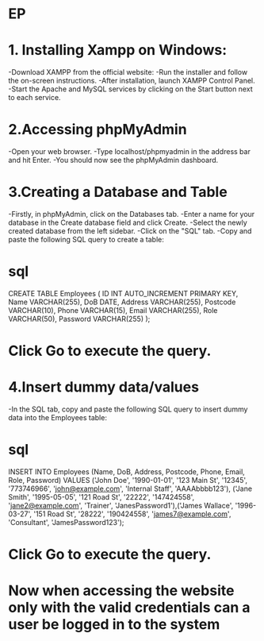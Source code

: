 # EP
# 1. Installing Xampp on Windows:
-Download XAMPP from the official website:
-Run the installer and follow the on-screen instructions.
-After installation, launch XAMPP Control Panel.
-Start the Apache and MySQL services by clicking on the Start button next to each service.

# 2.Accessing phpMyAdmin
-Open your web browser.
-Type localhost/phpmyadmin in the address bar and hit Enter.
-You should now see the phpMyAdmin dashboard.

# 3.Creating a Database and Table
-Firstly, in phpMyAdmin, click on the Databases tab.
-Enter a name for your database in the Create database field and click Create.
-Select the newly created database from the left sidebar.
-Click on the "SQL" tab.
-Copy and paste the following SQL query to create a table:

# sql
CREATE TABLE Employees (
ID INT AUTO_INCREMENT PRIMARY KEY,
Name VARCHAR(255),
DoB DATE,
Address VARCHAR(255),
Postcode VARCHAR(10),
Phone VARCHAR(15),
Email VARCHAR(255),
Role VARCHAR(50),
Password VARCHAR(255)
);
# Click Go to execute the query.

# 4.Insert dummy data/values
-In the SQL tab, copy and paste the following SQL query to insert dummy data into the Employees table:
# sql
INSERT INTO Employees (Name, DoB, Address, Postcode, Phone, Email, Role, Password) VALUES
('John Doe', '1990-01-01', '123 Main St', '12345', '773746966', 'john@example.com', 'Internal Staff', 'AAAAbbbb123'),
('Jane Smith', '1995-05-05', '121 Road St', '22222', '147424558', 'jane2@example.com', 'Trainer', 'JanesPassword1'),('James Wallace', '1996-03-27', '151 Road St', '28222', '190424558', 'james7@example.com', 'Consultant', 'JamesPassword123');

# Click Go to execute the query.

# Now when accessing the website only with the valid credentials can a user be logged in to the system